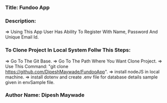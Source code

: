 ### Title: Fundoo App

### Description:

=> Using This App User Has Ability To Register With Name, Password And Unique Email Id.

### To Clone Project In Local System Follw This Steps:

=> Go To The Git Base.
=> Go To The Path Where You Want Clone Project.
=> Use This Command: "git clone https://github.com/DipeshMaywade/FundooApp".
=> install nodeJS in local machine.
=> install dotenv and create .env file for database details sample given in envSample file.

### Author Name: Dipesh Maywade
